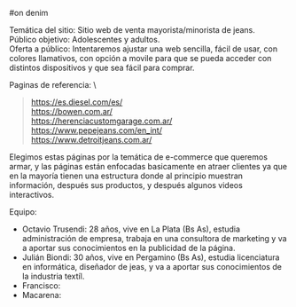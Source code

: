 #on denim 

Temática del sitio: Sitio web de venta mayorista/minorista de jeans. \
Público objetivo: Adolescentes y adultos. \
Oferta a público: Intentaremos ajustar una web sencilla, fácil de usar, con colores llamativos, con opción a movile para que se pueda acceder con distintos dispositivos y que sea fácil para comprar. 

Paginas de referencia: \
> https://es.diesel.com/es/ \
> https://bowen.com.ar/  \
> https://herenciacustomgarage.com.ar/ \
> https://www.pepejeans.com/en_int/ \
> https://www.detroitjeans.com.ar/  

Elegimos estas páginas por la temática de e-commerce que queremos armar, y las páginas están enfocadas basicamente en atraer clientes ya que en la mayoría tienen una estructura donde al principio muestran información, después sus productos, y después algunos videos interactivos.

Equipo: 
- Octavio Trusendi: 28 años, vive en La Plata (Bs As), estudia administración de empresa, trabaja en una consultora de marketing y va a aportar sus conocimientos en la publicidad de la página. 
- Julián Biondi: 30 años, vive en Pergamino (Bs As), estudia licenciatura en informática, diseñador de jeas, y va a aportar sus conocimientos de la industria textíl.  
- Francisco:
- Macarena: